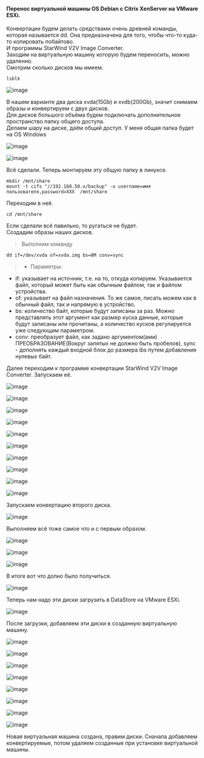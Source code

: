 #### Перенос виртуальной машины OS Debian c Citrix XenServer на VMware ESXi.
Конвертации будем делать средствами очень древней команды, которая называется dd. Она предназначена для того, чтобы что-то куда-то копировать побайтово.<br>
И программы StarWind V2V Image Converter.<br>
Заходим на виртуальную машину которую будем переносить, можно удаленно.<br>
Смотрим сколько дисков мы имеем.<br>
```
lsblk
``` 
![image](https://github.com/tvgVita69/Linux_begin/assets/98489171/842dcd73-187e-4ffe-9850-9e67ef50a2c1)

В нашем варианте два диска xvda(15Gb) и xvdb(200Gb), значит снимаем образы и конвертируем с двух дисков.<br>
Для дисков большого объёма будем подключать дополнительное пространство папку общего доступа.<br>
Делаем шару на диске, даём общий доступ. У меня общая папка будет на OS Windows<br>

![image](https://github.com/tvgVita69/Linux_begin/assets/98489171/47df0339-87c0-4f5a-adf2-3aa85c00ccc8)

![image](https://github.com/tvgVita69/Linux_begin/assets/98489171/640edbb2-7fea-4dd4-b4ae-296c7be50a6b)

Всё сделали. Теперь монтируем эту общую папку в линуксе.<br>
```
mkdir /mnt/share
mount -t cifs "//192.168.50.x/backup" -o username=имя пользователя,password=XXX  /mnt/share
```
Переходим в неё.<br>
```
cd /mnt/share
```
Если сделали всё павильно, то ругаться не будет.<br>
Создадим образы наших дисков.<br>
> Выполним команду
```
dd if=/dev/xvda of=xvda.img bs=8M conv=sync
```
>- Параметры:
- if: указывает на источник, т.е. на то, откуда копируем. Указывается файл, который может быть как обычным файлом, так и файлом устройства.
- of: указывает на файл назначения. То же самое, писать можем как в обычный файл, так и напрямую в устройство.
- bs: количество байт, которые будут записаны за раз. Можно представлять этот аргумент как размер куска данные, которые будут записаны или прочитаны, а количество кусков регулируется уже следующим параметром.
- conv: преобразует файл, как задано аргументом(ами) ПРЕОБРАЗОВАНИЕ(Вокруг запятых не должно быть пробелов), sync - дополнять каждый входной блок до размера ibs путем добавления нулевых байт.

Далее переходим к программе конвертации StarWind V2V Image Converter. Запускаем её.  

![image](https://github.com/tvgVita69/Linux_begin/assets/98489171/ef740c4e-b3ab-4224-ab77-f80b73af08c7)

![image](https://github.com/tvgVita69/Linux_begin/assets/98489171/da97e6f0-d80d-4d48-80ca-84fb2e9ec1d8)

![image](https://github.com/tvgVita69/Linux_begin/assets/98489171/6179af15-5712-4440-9e47-6c71533401a6)

![image](https://github.com/tvgVita69/Linux_begin/assets/98489171/9c434032-5dda-43fa-bc98-8c89506a6f5b)

![image](https://github.com/tvgVita69/Linux_begin/assets/98489171/09fa1ad1-5ae7-4260-b3a2-500912064753)

![image](https://github.com/tvgVita69/Linux_begin/assets/98489171/f33977c1-ada4-4655-a7cb-babe1dd2ea78)

![image](https://github.com/tvgVita69/Linux_begin/assets/98489171/abc171e6-d040-4e94-846e-f8de513c6657)

![image](https://github.com/tvgVita69/Linux_begin/assets/98489171/f75d6da1-cec4-4788-9804-a513d524f0fb)

![image](https://github.com/tvgVita69/Linux_begin/assets/98489171/5a8a26d2-4c79-4bb0-ae14-862cb6756f83)

![image](https://github.com/tvgVita69/Linux_begin/assets/98489171/98c0419b-a7fd-4daa-8ecd-3fb1b038c403)

Запускаем конвертацию второго диска.

![image](https://github.com/tvgVita69/Linux_begin/assets/98489171/32c99ba5-2db4-42c7-b926-7c735e8f2339)

Выполняем всё тоже самое что и с первым образом.

![image](https://github.com/tvgVita69/Linux_begin/assets/98489171/873dbba9-7c62-40b7-af92-26a9b348f9e5)

![image](https://github.com/tvgVita69/Linux_begin/assets/98489171/1371d113-e69f-4776-a485-f22062b13435)

![image](https://github.com/tvgVita69/Linux_begin/assets/98489171/46d0b69c-30e5-4952-bc0f-319e00802208)

В итоге вот что долно было получиться.

![image](https://github.com/tvgVita69/Linux_begin/assets/98489171/69c39169-0e5f-4f4e-8d40-f88678104608)

Теперь нам надо эти диски загрузить в DataStore на VMware ESXi.

![image](https://github.com/tvgVita69/Linux_begin/assets/98489171/959ee319-fa55-4ffc-9117-f671f135a02a)

После загрузки, добавляем эти диски в созданную виртуальную машину.

![image](https://github.com/tvgVita69/Linux_begin/assets/98489171/b403df63-ff72-4008-b69f-833c6006b166)

![image](https://github.com/tvgVita69/Linux_begin/assets/98489171/a4e7232a-820d-49be-bf60-ef06d8833d75)

![image](https://github.com/tvgVita69/Linux_begin/assets/98489171/ad740004-c1fd-48fb-85fa-4c1e7fa16b87)

![image](https://github.com/tvgVita69/Linux_begin/assets/98489171/e33b5099-29de-4147-be9c-39edd6434cae)

![image](https://github.com/tvgVita69/Linux_begin/assets/98489171/0eb277ab-753e-4a14-b9f9-7f58f8335f7f)

![image](https://github.com/tvgVita69/Linux_begin/assets/98489171/5ff256f4-3fc1-451b-87f6-e80ce391f207)

![image](https://github.com/tvgVita69/Linux_begin/assets/98489171/f7454948-2d79-4bd4-9d19-923b03a8551d)

![image](https://github.com/tvgVita69/Linux_begin/assets/98489171/0a28abc6-2ba6-4eec-832c-086c59705e55)

Новая виртуальная машина создана, правим диски. Сначала добавляем конвертируемые, потом удаляем созданные при установке виртуальной машины.





